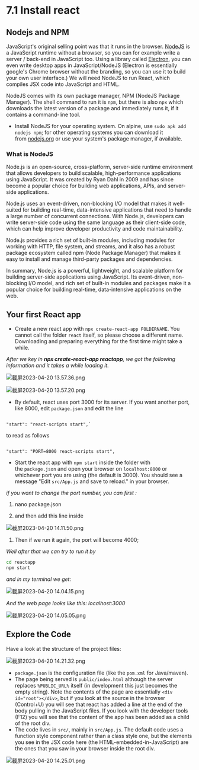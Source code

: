 # 7.1 Install react

## Nodejs and NPM

JavaScript's original selling point was that it runs in the browser. [NodeJS](https://nodejs.org/) is a JavaScript runtime without a browser, so you can for example write a server / back-end in JavaScript too. Using a library called [Electron](https://electronjs.org/), you can even write desktop apps in JavaScript/NodeJS (Electron is essentially google's Chrome browser without the branding, so you can use it to build your own user interface.) We will need NodeJS to run React, which compiles JSX code into JavaScript and HTML.

NodeJS comes with its own package manager, NPM (NodeJS Package Manager). The shell command to run it is `npm`, but there is also `npx` which downloads the latest version of a package and immediately runs it, if it contains a command-line tool.

- Install NodeJS for your operating system. On alpine, use `sudo apk add nodejs npm`; for other operating systems you can download it from [nodejs.org](https://nodejs.org/en/) or use your system's package manager, if available.

### What is NodeJS

Node.js is an open-source, cross-platform, server-side runtime environment that allows developers to build scalable, high-performance applications using JavaScript. It was created by Ryan Dahl in 2009 and has since become a popular choice for building web applications, APIs, and server-side applications.

Node.js uses an event-driven, non-blocking I/O model that makes it well-suited for building real-time, data-intensive applications that need to handle a large number of concurrent connections. With Node.js, developers can write server-side code using the same language as their client-side code, which can help improve developer productivity and code maintainability.

Node.js provides a rich set of built-in modules, including modules for working with HTTP, file system, and streams, and it also has a robust package ecosystem called npm (Node Package Manager) that makes it easy to install and manage third-party packages and dependencies.

In summary, Node.js is a powerful, lightweight, and scalable platform for building server-side applications using JavaScript. Its event-driven, non-blocking I/O model, and rich set of built-in modules and packages make it a popular choice for building real-time, data-intensive applications on the web.

## Your first React app

- Create a new react app with `npx create-react-app FOLDERNAME`. You cannot call the folder `react` itself, so please choose a different name. Downloading and preparing everything for the first time might take a while.

*After we key in ***npx create-react-app reactapp***, we got the following information and it takes a while loading it.*

![截屏2023-04-20 13.57.36.png](7%201%20Install%20react%2036cee44b051846748b2ec04de7818ce3/%25E6%2588%25AA%25E5%25B1%258F2023-04-20_13.57.36.png)

![截屏2023-04-20 13.57.20.png](7%201%20Install%20react%2036cee44b051846748b2ec04de7818ce3/%25E6%2588%25AA%25E5%25B1%258F2023-04-20_13.57.20.png)

- By default, react uses port 3000 for its server. If you want another port, like 8000, edit `package.json` and edit the line

```

"start": "react-scripts start",`
```

to read as follows

```

"start": "PORT=8000 react-scripts start",
```

- Start the react app with `npm start` inside the folder with the `package.json` and open your browser on `localhost:8000` or whichever port you are using (the default is 3000). You should see a message "Edit `src/App.js` and save to reload." in your browser.

*if you want to change the port number, you can first :* 

 1.   nano package.json

1. and then add this line inside 

![截屏2023-04-20 14.11.50.png](7%201%20Install%20react%2036cee44b051846748b2ec04de7818ce3/%25E6%2588%25AA%25E5%25B1%258F2023-04-20_14.11.50.png)

1. Then if we run it again, the port will become 4000;

*Well after that we can try to run it by* 

```bash
cd reactapp
npm start
```

*and in my terminal we get:*

![截屏2023-04-20 14.04.15.png](7%201%20Install%20react%2036cee44b051846748b2ec04de7818ce3/%25E6%2588%25AA%25E5%25B1%258F2023-04-20_14.04.15.png)

*And the web page looks like this: localhost:3000*

![截屏2023-04-20 14.05.05.png](7%201%20Install%20react%2036cee44b051846748b2ec04de7818ce3/%25E6%2588%25AA%25E5%25B1%258F2023-04-20_14.05.05.png)

## Explore the Code

Have a look at the structure of the project files:

![截屏2023-04-20 14.21.32.png](7%201%20Install%20react%2036cee44b051846748b2ec04de7818ce3/%25E6%2588%25AA%25E5%25B1%258F2023-04-20_14.21.32.png)

- `package.json` is the configuration file (like the `pom.xml` for Java/maven).
- The page being served is `public/index.html` although the server replaces `%PUBLIC_URL%` itself (in development this just becomes the empty string). Note the contents of the page are essentially `<div id="root"></div>`, but if you look at the source in the browser (Control+U) you will see that react has added a line at the end of the body pulling in the JavaScript files. If you look with the developer tools (F12) you will see that the content of the app has been added as a child of the root div.
- The code lives in `src/`, mainly in `src/App.js`. The default code uses a function style component rather than a class style one, but the elements you see in the JSX code here (the HTML-embedded-in-JavaScript) are the ones that you saw in your browser inside the root div.

![截屏2023-04-20 14.25.01.png](7%201%20Install%20react%2036cee44b051846748b2ec04de7818ce3/%25E6%2588%25AA%25E5%25B1%258F2023-04-20_14.25.01.png)